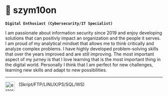 # 🌌 szym10on

**`Digital Enthusiast (Cybersecurity/IT Specialist)`**

I am passionate about information security since 2019 and enjoy developing solutions that can positivly impact an organization and the people it serves. I am proud of my analytical mindset that allows me to think critically and analyze complex problems. I have highly developed problem-solving skills that over the years improved and are still improving. The most important aspect of my jurney is that I love learning that is the most important thing in the digital world. Personally I think that I am perfect for new challenges, learning new skills and adapt to new possibilities.

---

<img align="left" alt="error" width="30px" style="padding-right:10px" src="https://media.tenor.com/i4jPfjzq6XUAAAAC/emoji-laugh.gif"/>

(Skript/FTP/LINUX/PS/SQL/WS)
